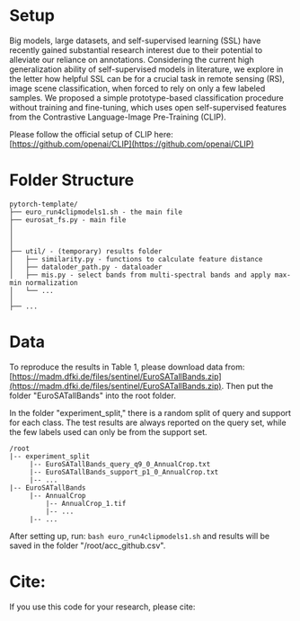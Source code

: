 # Setup
Big models, large datasets, and self-supervised learning (SSL) have recently gained substantial research interest due to their potential to alleviate our reliance on annotations. Considering the current high generalization ability of self-supervised models in literature, we explore in the letter how helpful SSL can be for a crucial task in remote sensing (RS), image scene classification, when forced to rely on only a few labeled samples. We proposed a simple prototype-based classification procedure without training and fine-tuning, which uses open self-supervised features from the Contrastive Language-Image Pre-Training (CLIP). 

Please follow the official setup of CLIP here: [https://github.com/openai/CLIP](https://github.com/openai/CLIP)

# Folder Structure
  ```
  pytorch-template/
  ├── euro_run4clipmodels1.sh - the main file 
  ├── eurosat_fs.py - main file
  │
  │
  │
  ├── util/ - (temporary) results folder
  │   ├── similarity.py - functions to calculate feature distance
  │   ├── dataloder_path.py - dataloader
  │   ├── mis.py - select bands from multi-spectral bands and apply max-min normalization
  │   └── ...
  │   
  ├── ...  
 ```     

# Data

To reproduce the results in Table 1, please download data from: [https://madm.dfki.de/files/sentinel/EuroSATallBands.zip](https://madm.dfki.de/files/sentinel/EuroSATallBands.zip). Then put the folder "EuroSATallBands" into the root folder.

In the folder "experiment_split," there is a random split of query and support for each class. The test results are always reported on the query set, while the few labels used can only be from the support set.
```
/root 
|-- experiment_split
     |-- EuroSATallBands_query_q9_0_AnnualCrop.txt
     |-- EuroSATallBands_support_p1_0_AnnualCrop.txt
     |-- ...         
|-- EuroSATallBands
     |-- AnnualCrop
         |-- AnnualCrop_1.tif
         |-- ...
     |-- ...    
```

After setting up, run: ```bash euro_run4clipmodels1.sh``` and results will be saved in the folder "/root/acc_github.csv".

# Cite:

If you use this code for your research, please cite:

```
```
